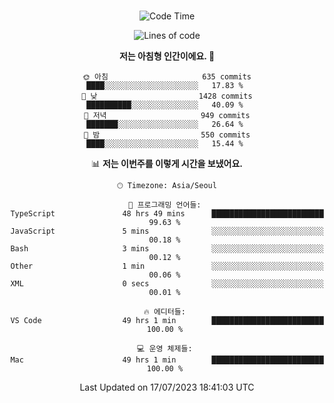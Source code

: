 <div align="center">

<br />

 <!--START_SECTION:waka-->
![Code Time](http://img.shields.io/badge/Code%20Time-1%2C045%20hrs%2032%20mins-blue)

![Lines of code](https://img.shields.io/badge/%EC%A0%80%EB%8A%94%20%EC%97%AC%ED%83%9C%EA%B9%8C%EC%A7%80%20-3.3%20million%20%EC%A4%84%EC%9D%98%20%EC%BD%94%EB%93%9C%EB%A5%BC%20%EC%9E%91%EC%84%B1%ED%96%88%EC%96%B4%EC%9A%94.-blue)

**저는 아침형 인간이에요. 🐤** 

```text
🌞 아침                     635 commits         ████░░░░░░░░░░░░░░░░░░░░░   17.83 % 
🌆 낮　                     1428 commits        ██████████░░░░░░░░░░░░░░░   40.09 % 
🌃 저녁                     949 commits         ███████░░░░░░░░░░░░░░░░░░   26.64 % 
🌙 밤　                     550 commits         ████░░░░░░░░░░░░░░░░░░░░░   15.44 % 
```


📊 **저는 이번주를 이렇게 시간을 보냈어요.** 

```text
🕑︎ Timezone: Asia/Seoul

💬 프로그래밍 언어들: 
TypeScript               48 hrs 49 mins      █████████████████████████   99.63 % 
JavaScript               5 mins              ░░░░░░░░░░░░░░░░░░░░░░░░░   00.18 % 
Bash                     3 mins              ░░░░░░░░░░░░░░░░░░░░░░░░░   00.12 % 
Other                    1 min               ░░░░░░░░░░░░░░░░░░░░░░░░░   00.06 % 
XML                      0 secs              ░░░░░░░░░░░░░░░░░░░░░░░░░   00.01 % 

🔥 에디터들: 
VS Code                  49 hrs 1 min        █████████████████████████   100.00 % 

💻 운영 체제들: 
Mac                      49 hrs 1 min        █████████████████████████   100.00 % 
```


 Last Updated on 17/07/2023 18:41:03 UTC
<!--END_SECTION:waka-->

</div>
